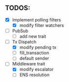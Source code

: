 ## TODOS:

- [x] Implement polling filters
  - [x] modify filter watchers
- [ ] PubSub
  - [ ] add new trait
- [ ] Tx Dispatch
  - [x] modify pending tx
  - [ ] fill_transaction
  - [ ] default sender
- [ ] Middleware trait
  - [x] modify escalator
  - [ ] ENS resolution
